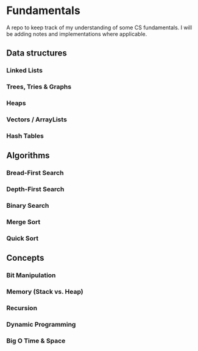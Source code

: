 # Fundamentals

A repo to keep track of my understanding of some CS fundamentals. I will be adding notes and implementations where applicable.

## Data structures

### Linked Lists

### Trees, Tries & Graphs

### Heaps

### Vectors / ArrayLists

### Hash Tables

## Algorithms

### Bread-First Search

### Depth-First Search

### Binary Search

### Merge Sort

### Quick Sort

## Concepts

### Bit Manipulation

### Memory (Stack vs. Heap)

### Recursion

### Dynamic Programming

### Big O Time & Space
